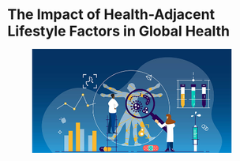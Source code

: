 # The Impact of Health-Adjacent Lifestyle Factors in Global Health


<p align="center">
  <img src="images/f1.jpg" width="80%" height="80%">
</p>

